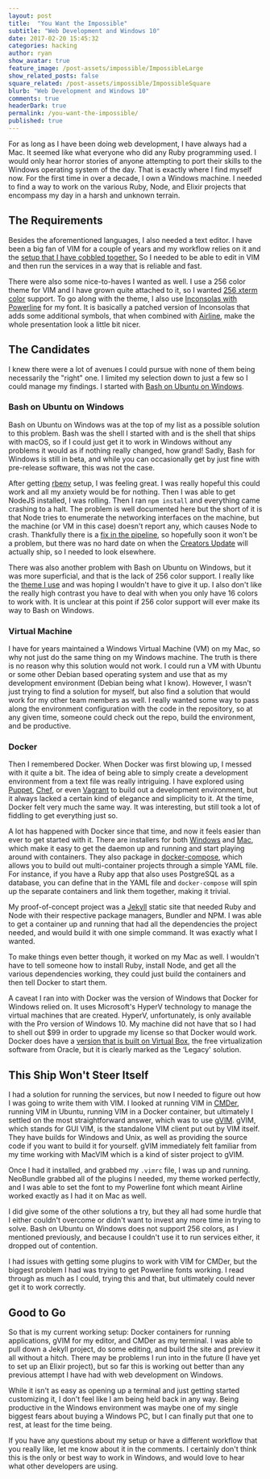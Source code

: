 ```yaml
---
layout: post
title:  "You Want the Impossible"
subtitle: "Web Development and Windows 10"
date: 2017-02-20 15:45:32
categories: hacking
author: ryan
show_avatar: true
feature_image: /post-assets/impossible/ImpossibleLarge
show_related_posts: false
square_related: /post-assets/impossible/ImpossibleSquare
blurb: "Web Development and Windows 10"
comments: true
headerDark: true
permalink: /you-want-the-impossible/
published: true
---
```


For as long as I have been doing web development, I have always had a Mac. It seemed like what everyone who did any Ruby programming used. I would only hear horror stories of anyone attempting to port their skills to the Windows operating system of the day. That is exactly where I find myself now. For the first time in over a decade, I own a Windows machine. I needed to find a way to work on the various Ruby, Node, and Elixir projects that encompass my day in a harsh and unknown terrain.

## The Requirements

Besides the aforementioned languages, I also needed a text editor. I have been a big fan of VIM for a couple of years and my workflow relies on it and the [setup that I have cobbled together.](https://github.com/ryanbillingsley/dotfiles) So I needed to be able to edit in VIM and then run the services in a way that is reliable and fast.

There were also some nice-to-haves I wanted as well. I use a 256 color theme for VIM and I have grown quite attached to it, so I wanted [256 xterm color](https://commons.wikimedia.org/wiki/File:Xterm_256color_chart.svg) support. To go along with the theme, I also use [Inconsolas with Powerline](https://github.com/powerline/fonts/tree/master/Inconsolata) for my font. It is basically a patched version of Inconsolas that adds some additional symbols, that when combined with [Airline](https://github.com/vim-airline/vim-airline), make the whole presentation look a little bit nicer.

## The Candidates

I knew there were a lot of avenues I could pursue with none of them being necessarily the "right" one. I limited my selection down to just a few so I could manage my findings. I started with [Bash on Ubuntu on Windows](https://msdn.microsoft.com/en-us/commandline/wsl/about).

### Bash on Ubuntu on Windows

Bash on Ubuntu on Windows was at the top of my list as a possible solution to this problem. Bash was the shell I started with and is the shell that ships with macOS, so if I could just get it to work in Windows without any problems it would as if nothing really changed, how grand! Sadly, Bash for Windows is still in beta, and while you can occasionally get by just fine with pre-release software, this was not the case.

After getting [rbenv](https://github.com/rbenv/rbenv) setup, I was feeling great. I was really hopeful this could work and all my anxiety would be for nothing. Then I was able to get NodeJS installed, I was rolling. Then I ran `npm install` and everything came crashing to a halt. The problem is well documented here but the short of it is that Node tries to enumerate the networking interfaces on the machine, but the machine (or VM in this case) doesn't report any, which causes Node to crash. Thankfully there is a [fix in the pipeline](https://github.com/Microsoft/BashOnWindows/issues/468), so hopefully soon it won't be a problem, but there was no hard date on when the [Creators Update](https://www.microsoft.com/en-us/windows/upcoming-features) will actually ship, so I needed to look elsewhere.

There was also another problem with Bash on Ubuntu on Windows, but it was more superficial, and that is the lack of 256 color support. I really like the [theme I use](https://github.com/morhetz/gruvbox) and was hoping I wouldn't have to give it up. I also don't like the really high contrast you have to deal with when you only have 16 colors to work with. It is unclear at this point if 256 color support will ever make its way to Bash on Windows.

### Virtual Machine

I have for years maintained a Windows Virtual Machine (VM) on my Mac, so why not just do the same thing on my Windows machine. The truth is there is no reason why this solution would not work. I could run a VM with Ubuntu or some other Debian based operating system and use that as my development environment (Debian being what I know). However, I wasn't just trying to find a solution for myself, but also find a solution that would work for my other team members as well. I really wanted some way to pass along the environment configuration with the code in the repository, so at any given time, someone could check out the repo, build the environment, and be productive.

### Docker

Then I remembered Docker. When Docker was first blowing up, I messed with it quite a bit. The idea of being able to simply create a development environment from a text file was really intriguing. I have explored using [Puppet](https://puppet.com/), [Chef](https://www.chef.io/), or even [Vagrant](https://www.vagrantup.com/) to build out a development environment, but it always lacked a certain kind of elegance and simplicity to it. At the time, Docker felt very much the same way. It was interesting, but still took a lot of fiddling to get everything just so.

A lot has happened with Docker since that time, and now it feels easier than ever to get started with it. There are installers for both [Windows](https://docs.docker.com/docker-for-windows/) and [Mac](https://docs.docker.com/docker-for-mac/), which make it easy to get the daemon up and running and start playing around with containers. They also package in [docker-compose](https://docs.docker.com/compose/overview/), which allows you to build out multi-container projects through a simple YAML file. For instance, if you have a Ruby app that also uses PostgreSQL as a database, you can define that in the YAML file and `docker-compose` will spin up the separate containers and link them together, making it trivial.

My proof-of-concept project was a [Jekyll](https://jekyllrb.com/) static site that needed Ruby and Node with their respective package managers, Bundler and NPM. I was able to get a container up and running that had all the dependencies the project needed, and would build it with one simple command. It was exactly what I wanted.

To make things even better though, it worked on my Mac as well. I wouldn't have to tell someone how to install Ruby, install Node, and get all the various dependencies working, they could just build the containers and then tell Docker to start them.

A caveat I ran into with Docker was the version of Windows that Docker for Windows relied on. It uses Microsoft's HyperV technology to manage the virtual machines that are created. HyperV, unfortunately, is only available with the Pro version of Windows 10. My machine did not have that so I had to shell out $99 in order to upgrade my license so that Docker would work. Docker does have a [version that is built on Virtual Box](https://docs.docker.com/toolbox/overview/), the free virtualization software from Oracle, but it is clearly marked as the ‘Legacy' solution.

## This Ship Won't Steer Itself

I had a solution for running the services, but now I needed to figure out how I was going to write them with VIM. I looked at running VIM in [CMDer](http://cmder.net/), running VIM in Ubuntu, running VIM in a Docker container, but ultimately I settled on the most straightforward answer, which was to use [gVIM](http://www.vim.org/download.php). gVIM, which stands for GUI VIM, is the standalone VIM client put out by VIM itself. They have builds for Windows and Unix, as well as providing the source code if you want to build it for yourself. gVIM immediately felt familiar from my time working with MacVIM which is a kind of sister project to gVIM.

Once I had it installed, and grabbed my `.vimrc` file, I was up and running. NeoBundle grabbed all of the plugins I needed, my theme worked perfectly, and I was able to set the font to my Powerline font which meant Airline worked exactly as I had it on Mac as well.

I did give some of the other solutions a try, but they all had some hurdle that I either couldn't overcome or didn't want to invest any more time in trying to solve. Bash on Ubuntu on Windows does not support 256 colors, as I mentioned previously, and because I couldn't use it to run services either, it dropped out of contention. 

I had issues with getting some plugins to work with VIM for CMDer, but the biggest problem I had was trying to get Powerline fonts working. I read through as much as I could, trying this and that, but ultimately could never get it to work correctly.

## Good to Go

So that is my current working setup: Docker containers for running applications, gVIM for my editor, and CMDer as my terminal. I was able to pull down a Jekyll project, do some editing, and build the site and preview it all without a hitch. There may be problems I run into in the future (I have yet to set up an Elixir project), but so far this is working out better than any previous attempt I have had with web development on Windows.

While it isn't as easy as opening up a terminal and just getting started customizing it, I don't feel like I am being held back in any way. Being productive in the Windows environment was maybe one of my single biggest fears about buying a Windows PC, but I can finally put that one to rest, at least for the time being.

If you have any questions about my setup or have a different workflow that you really like, let me know about it in the comments. I certainly don't think this is the only or best way to work in Windows, and would love to hear what other developers are using.

